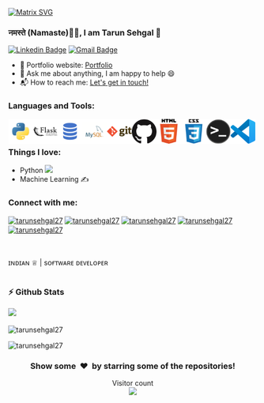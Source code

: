 

[![Matrix SVG](https://raw.githubusercontent.com/rodrigograca31/rodrigograca31/master/matrix.svg)](https://www.youtube.com/watch?v=SDkAGkd4NLc) 

<!-- <h3> नमस्ते (Namaste)🙏🏻, I am Tarun Sehgal 👋</h3> -->
### नमस्ते (Namaste)🙏🏻, I am Tarun Sehgal 👋
[![Linkedin Badge](https://img.shields.io/badge/-tarunsehgal-blue?style=flat-square&logo=Linkedin&logoColor=white&link=https://www.linkedin.com/in/tarun-sehgal-27/)](https://www.linkedin.com/in/tarun-sehgal-27/)
[![Gmail Badge](https://img.shields.io/badge/-tarunsehgal27@gmail.com-c14438?style=flat-square&logo=Gmail&logoColor=white&link=mailto:tarunsehgal27@gmail.com)](mailto:tarunsehgal27@gmail.com) 


- 🎯 Portfolio website: [Portfolio](https://tarunsehgal27.github.io/)
- 💬 Ask me about anything, I am happy to help :smile:
- 📬 How to reach me: [Let's get in touch!][linkedin]

### Languages and Tools: 
<img align="left" alt="HTML5" width="50px" src="https://raw.githubusercontent.com/github/explore/80688e429a7d4ef2fca1e82350fe8e3517d3494d/topics/python/python.png" />
<img align="left" alt="HTML5" width="50px" src="https://raw.githubusercontent.com/github/explore/80688e429a7d4ef2fca1e82350fe8e3517d3494d/topics/flask/flask.png" />
<img align="left" alt="SQL" width="50px" src="https://raw.githubusercontent.com/github/explore/80688e429a7d4ef2fca1e82350fe8e3517d3494d/topics/sql/sql.png" />
<img align="left" alt="MySQL" width="50px" src="https://raw.githubusercontent.com/github/explore/80688e429a7d4ef2fca1e82350fe8e3517d3494d/topics/mysql/mysql.png" />
<img align="left" alt="Git" width="50px" src="https://raw.githubusercontent.com/github/explore/80688e429a7d4ef2fca1e82350fe8e3517d3494d/topics/git/git.png" />
<img align="left" alt="GitHub" width="50px" src="https://raw.githubusercontent.com/github/explore/78df643247d429f6cc873026c0622819ad797942/topics/github/github.png"/>
<img align="left" alt="HTML5" width="50px" src="https://raw.githubusercontent.com/github/explore/80688e429a7d4ef2fca1e82350fe8e3517d3494d/topics/html/html.png" />
<img align="left" alt="CSS3" width="50px" src="https://raw.githubusercontent.com/github/explore/80688e429a7d4ef2fca1e82350fe8e3517d3494d/topics/css/css.png" />
<img align="left" alt="HTML5" width="50px" src="https://raw.githubusercontent.com/github/explore/80688e429a7d4ef2fca1e82350fe8e3517d3494d/topics/terminal/terminal.png" />
<img align="left" alt="Visual Studio Code" width="50px" src="https://raw.githubusercontent.com/github/explore/80688e429a7d4ef2fca1e82350fe8e3517d3494d/topics/visual-studio-code/visual-studio-code.png" />

<br>
<br>

### Things I love:
- Python <img src="https://media.giphy.com/media/WUlplcMpOCEmTGBtBW/giphy.gif" width="30"> 
- Machine Learning ✍️

### Connect with me:
<a href="https://www.github.com/tarunsehgal27" target="_blank" rel="noopener noreferrer"><img align="center" src="https://cdn.jsdelivr.net/npm/simple-icons@3.1.0/icons/github.svg" alt="tarunsehgal27" height="30" width="40" /></a>
<a href="https://www.instagram.com/tarunsehgal27" target="_blank" rel="noopener noreferrer"><img align="center" src="https://cdn.jsdelivr.net/npm/simple-icons@3.1.0/icons/instagram.svg" alt="tarunsehgal27" height="30" width="40" /></a>
<a href="https://www.facebook.com/users/tarun.sehgal.125" target="_blank" rel="noopener noreferrer"><img align="center" src="https://cdn.jsdelivr.net/npm/simple-icons@3.1.0/icons/facebook.svg" alt="tarunsehgal27" height="30" width="40" /></a>
<a href="https://www.codechef.com/users/tarunsehgal27" target="blank" rel="noopener noreferrer"><img align="center" src="https://cdn.jsdelivr.net/npm/simple-icons@3.1.0/icons/codechef.svg" alt="tarunsehgal27" height="30" width="40" /></a>
<a href="https://www.hackerrank.com/tarunsehgal27" target="blank" rel="noopener noreferrer"><img align="center" src="https://raw.githubusercontent.com/rahuldkjain/github-profile-readme-generator/master/src/images/icons/Social/hackerrank.svg" alt="tarunsehgal27" height="30" width="40" /></a>



<br/>
<br/>
ɪɴᴅɪᴀɴ ♕ | sᴏғᴛᴡᴀʀᴇ ᴅᴇᴠᴇʟᴏᴘᴇʀ 
<br/>
<br/>

### :zap: Github Stats
<p>
    <a href="https://gitstats.me/tarunsehgal27" target="_blank"> 
        <img src="https://github-readme-stats.vercel.app/api?username=tarunsehgal27&&show_icons=true&hi&theme=dark&count_private=true&include_all_commits=true">
    </a>
</p>
 
<p><img align="center" src="https://github-readme-stats.vercel.app/api/top-langs?username=tarunsehgal27&show_icons=true&locale=en&layout=compact" alt="tarunsehgal27" /></p>

<p><img align="center" src="https://github-readme-streak-stats.herokuapp.com/?user=tarunsehgal27&" alt="tarunsehgal27" /></p>
<div align="center">
<h3 align="center">Show some &nbsp;❤️&nbsp; by starring some of the repositories!</h3>

<!--[website]: -->
[linkedin]: https://www.linkedin.com/in/tarun-sehgal-079129208
    
<p align="center"> 
  Visitor count<br>
  <img src="https://profile-counter.glitch.me/tarunsehgal27/count.svg" />
</p>
</div>
